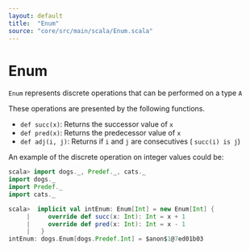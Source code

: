 ```yaml
---
layout: default
title:  "Enum"
source: "core/src/main/scala/Enum.scala"
---
```

# Enum

`Enum` represents discrete operations that can be performed on a type `A`

These operations are presented by the following functions.

- `def succ(x)`:		Returns the successor value of `x`
- `def pred(x)`: 	Returns the predecessor value of `x`
- `def adj(i, j)`:	Returns if `i` and `j` are consecutives ( `succ(i) is j`)

An example of the discrete operation on integer values could be: 

```scala
scala> import dogs._, Predef._, cats._
import dogs._
import Predef._
import cats._

scala>  implicit val intEnum: Enum[Int] = new Enum[Int] {
     |     override def succ(x: Int): Int = x + 1
     |     override def pred(x: Int): Int = x - 1
     |   }
intEnum: dogs.Enum[dogs.Predef.Int] = $anon$1@7ed01b03
```
